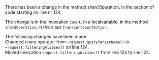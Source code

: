 There has been a change in the method shardOperation, in the section of code starting on line nr 124.
  
The change is in the invocation ```count```, in a localvariable, in the method ```shardOperation```, in the class ```TransportCountAction```.
  
The following changes have been made:  
Changed unary operator from ```-request.queryParserName()``` to ```+request.filteringAliases()``` on line 124.  
Moved invocation ```request.filteringAliases()``` from line 124 to line 124.  
